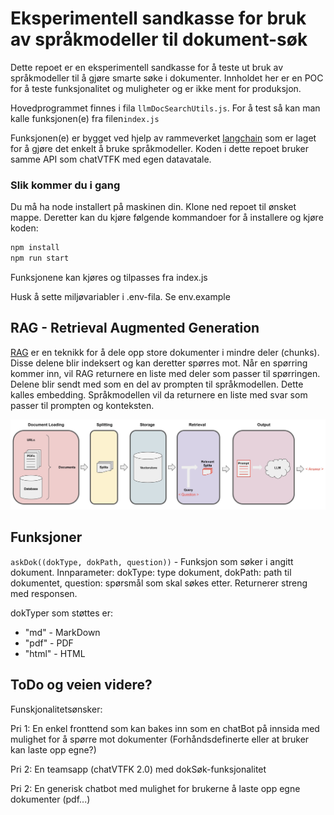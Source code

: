 # Eksperimentell sandkasse for bruk av språkmodeller til dokument-søk

Dette repoet er en eksperimentell sandkasse for å teste ut bruk av språkmodeller til å gjøre smarte søke i dokumenter. Innholdet her er en POC for å teste funksjonalitet og muligheter og er ikke ment for produksjon.

Hovedprogrammet finnes i fila ```llmDocSearchUtils.js```. For å test så kan man kalle funksjonen(e) fra filen```index.js```

Funksjonen(e) er bygget ved hjelp av rammeverket [langchain](https://js.langchain.com/docs/get_started/introduction) som er laget for å gjøre det enkelt å bruke språkmodeller. Koden i dette repoet bruker samme API som chatVTFK med egen datavatale. 

### Slik kommer du i gang

Du må ha node installert på maskinen din. Klone ned repoet til ønsket mappe. Deretter kan du kjøre følgende kommandoer for å installere og kjøre koden:
```bash
npm install
npm run start
```

Funksjonene kan kjøres og tilpasses fra index.js

Husk å sette miljøvariabler i .env-fila. Se env.example

## RAG - Retrieval Augmented Generation

[RAG](https://js.langchain.com/docs/use_cases/question_answering/) er en teknikk for å dele opp store dokumenter i mindre deler (chunks). Disse delene blir indeksert og kan deretter spørres mot. Når en spørring kommer inn, vil RAG returnere en liste med deler som passer til spørringen. Delene blir sendt med som en del av prompten til språkmodellen. Dette kalles embedding. Språkmodellen vil da returnere en liste med svar som passer til prompten og konteksten.

![qa_flow](./img/qa_flow.jpeg)

## Funksjoner
```askDok((dokType, dokPath, question))``` - Funksjon som søker i angitt dokument. Innparameter: dokType: type dokument, dokPath: path til dokumentet, question: spørsmål som skal søkes etter. Returnerer streng med responsen.

dokTyper som støttes er:
  * "md" - MarkDown
  * "pdf" - PDF
  * "html" - HTML

## ToDo og veien videre?
Funskjonalitetsønsker:

Pri 1: En enkel fronttend som kan bakes inn som en chatBot på innsida med mulighet for å spørre mot dokumenter (Forhåndsdefinerte eller at bruker kan laste opp egne?)

Pri 2: En teamsapp (chatVTFK 2.0) med dokSøk-funksjonalitet

Pri 2: En generisk chatbot med mulighet for brukerne å laste opp egne dokumenter (pdf...)
